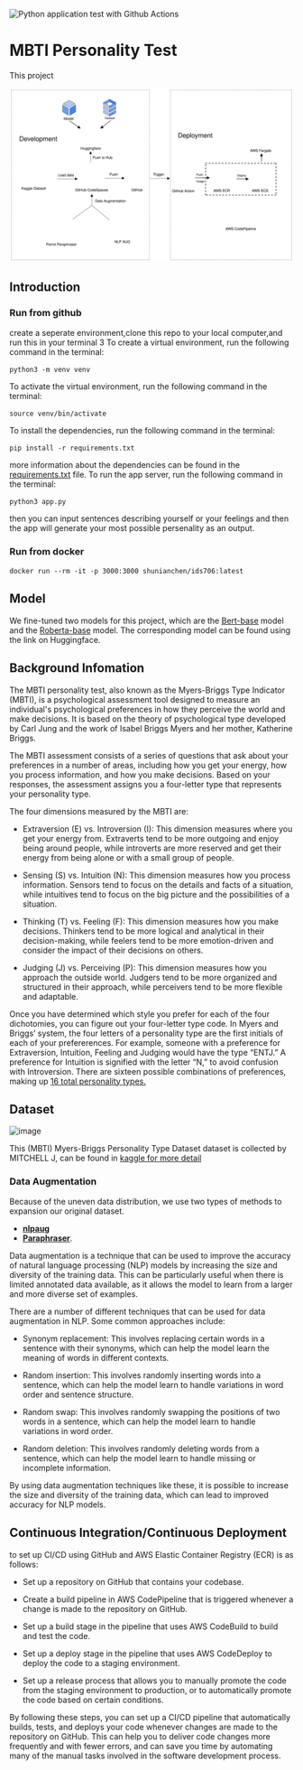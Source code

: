 ![Python application test with Github Actions](https://github.com/nogibjj/MBTI-Personality-Test/blob/main/.github/workflows/main.yml/badge.svg)

# MBTI Personality Test


This project 

![imgs](/imgs/MBTI_Test.svg)
## Introduction
### Run from github
create a seperate environment,clone this repo to your local computer,and run this in your terminal 
3
​To create a virtual environment, run the following command in the terminal:
```
python3 -m venv venv
```
To activate the virtual environment, run the following command in the terminal:
```
source venv/bin/activate
```
To install the dependencies, run the following command in the terminal:
```
pip install -r requirements.txt
```
more information about the dependencies can be found in the [requirements.txt](https://github.com/main/requirements.txt) file.
To run the app server, run the following command in the terminal:
```
python3 app.py
```
then you can input sentences describing yourself or your feelings and then the app will generate your most possible persenality as an output.
### Run from docker
```
docker run --rm -it -p 3000:3000 shunianchen/ids706:latest
```

## Model

We fine-tuned two models for this project, which are the [Bert-base](https://huggingface.co/Shunian/mbti-classification-bert-base-uncased) model and the [Roberta-base](https://huggingface.co/Shunian/mbti-classification-roberta-base) model. The corresponding model can be found using the link on Huggingface. 


## Background Infomation
The MBTI personality test, also known as the Myers-Briggs Type Indicator (MBTI), is a psychological assessment tool designed to measure an individual's psychological preferences in how they perceive the world and make decisions. It is based on the theory of psychological type developed by Carl Jung and the work of Isabel Briggs Myers and her mother, Katherine Briggs.

The MBTI assessment consists of a series of questions that ask about your preferences in a number of areas, including how you get your energy, how you process information, and how you make decisions. Based on your responses, the assessment assigns you a four-letter type that represents your personality type.

The four dimensions measured by the MBTI are:

- Extraversion (E) vs. Introversion (I): This dimension measures where you get your energy from. Extraverts tend to be more outgoing and enjoy being around people, while introverts are more reserved and get their energy from being alone or with a small group of people.

- Sensing (S) vs. Intuition (N): This dimension measures how you process information. Sensors tend to focus on the details and facts of a situation, while intuitives tend to focus on the big picture and the possibilities of a situation.

- Thinking (T) vs. Feeling (F): This dimension measures how you make decisions. Thinkers tend to be more logical and analytical in their decision-making, while feelers tend to be more emotion-driven and consider the impact of their decisions on others.

- Judging (J) vs. Perceiving (P): This dimension measures how you approach the outside world. Judgers tend to be more organized and structured in their approach, while perceivers tend to be more flexible and adaptable.

Once you have determined which style you prefer for each of the four dichotomies, you can figure out your four-letter type code. In Myers and Briggs’ system, the four letters of a personality type are the first initials of each of your prefererences. For example, someone with a preference for Extraversion, Intuition, Feeling and Judging would have the type “ENTJ.” A preference for Intuition is signified with the letter “N,” to avoid confusion with Introversion.
There are sixteen possible combinations of preferences, making up [16 total personality types.](https://www.truity.com/myers-briggs/4-letters-myers-briggs-personality-types)

## Dataset
![image](https://user-images.githubusercontent.com/90811429/208213986-7e6740ac-9c5a-4860-aedd-65c0c1a774f9.png)

This (MBTI) Myers-Briggs Personality Type Dataset dataset is collected by MITCHELL J, can be found in [kaggle for more detail ](https://www.kaggle.com/datasets/datasnaek/mbti-type)


### Data Augmentation

Because of the uneven data distribution, we use two types of methods to expansion our original dataset.
- **[nlpaug](https://github.com/makcedward/nlpaug)**
- **[Paraphraser](https://github.com/vsuthichai/paraphraser)**. 

Data augmentation is a technique that can be used to improve the accuracy of natural language processing (NLP) models by increasing the size and diversity of the training data. This can be particularly useful when there is limited annotated data available, as it allows the model to learn from a larger and more diverse set of examples.

There are a number of different techniques that can be used for data augmentation in NLP. Some common approaches include:

- Synonym replacement: This involves replacing certain words in a sentence with their synonyms, which can help the model learn the meaning of words in different contexts.

- Random insertion: This involves randomly inserting words into a sentence, which can help the model learn to handle variations in word order and sentence structure.

- Random swap: This involves randomly swapping the positions of two words in a sentence, which can help the model learn to handle variations in word order.

- Random deletion: This involves randomly deleting words from a sentence, which can help the model learn to handle missing or incomplete information.

By using data augmentation techniques like these, it is possible to increase the size and diversity of the training data, which can lead to improved accuracy for NLP models.

## Continuous Integration/Continuous Deployment

to set up CI/CD using GitHub and AWS Elastic Container Registry (ECR) is as follows:

- Set up a repository on GitHub that contains your codebase.

- Create a build pipeline in AWS CodePipeline that is triggered whenever a change is made to the repository on GitHub.

- Set up a build stage in the pipeline that uses AWS CodeBuild to build and test the code.

- Set up a deploy stage in the pipeline that uses AWS CodeDeploy to deploy the code to a staging environment.

- Set up a release process that allows you to manually promote the code from the staging environment to production, or to automatically promote the code based on certain conditions.

By following these steps, you can set up a CI/CD pipeline that automatically builds, tests, and deploys your code whenever changes are made to the repository on GitHub. This can help you to deliver code changes more frequently and with fewer errors, and can save you time by automating many of the manual tasks involved in the software development process.
